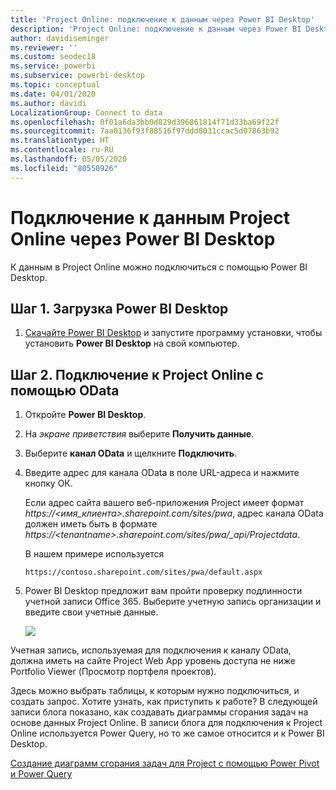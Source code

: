 ```yaml
---
title: 'Project Online: подключение к данным через Power BI Desktop'
description: 'Project Online: подключение к данным через Power BI Desktop'
author: davidiseminger
ms.reviewer: ''
ms.custom: seodec18
ms.service: powerbi
ms.subservice: powerbi-desktop
ms.topic: conceptual
ms.date: 04/01/2020
ms.author: davidi
LocalizationGroup: Connect to data
ms.openlocfilehash: 0f01a6da3bb0d829d396861814f71d33ba69f22f
ms.sourcegitcommit: 7aa0136f93f88516f97ddd8031ccac5d07863b92
ms.translationtype: HT
ms.contentlocale: ru-RU
ms.lasthandoff: 05/05/2020
ms.locfileid: "80550926"
---
```

# <a name="connect-to-project-online-data-through-power-bi-desktop"></a>Подключение к данным Project Online через Power BI Desktop
К данным в Project Online можно подключиться с помощью Power BI Desktop.

## <a name="step-1-download-power-bi-desktop"></a>Шаг 1. Загрузка Power BI Desktop
1. [Скачайте Power BI Desktop](https://go.microsoft.com/fwlink/?LinkID=521662) и запустите программу установки, чтобы установить **Power BI Desktop** на свой компьютер.

## <a name="step-2-connect-to-project-online-with-odata"></a>Шаг 2. Подключение к Project Online с помощью OData
1. Откройте **Power BI Desktop**.
2. На *экране приветствия* выберите **Получить данные**.
3. Выберите **канал OData** и щелкните **Подключить**.
4. Введите адрес для канала OData в поле URL-адреса и нажмите кнопку ОК.
   
   Если адрес сайта вашего веб-приложения Project имеет формат *https://\<имя_клиента\>.sharepoint.com/sites/pwa*, адрес канала OData должен иметь быть в формате *https://\<tenantname\>.sharepoint.com/sites/pwa/\_api/Projectdata*.
   
   В нашем примере используется

    `https://contoso.sharepoint.com/sites/pwa/default.aspx`

5. Power BI Desktop предложит вам пройти проверку подлинности учетной записи Office 365. Выберите учетную запись организации и введите свои учетные данные.
   
   ![](media/desktop-project-online-connect-to-data/image.png)

Учетная запись, используемая для подключения к каналу OData, должна иметь на сайте Project Web App уровень доступа не ниже Portfolio Viewer (Просмотр портфеля проектов). 

Здесь можно выбрать таблицы, к которым нужно подключиться, и создать запрос.  Хотите узнать, как приступить к работе?  В следующей записи блога показано, как создавать диаграммы сгорания задач на основе данных Project Online.  В записи блога для подключения к Project Online используется Power Query, но то же самое относится и к Power BI Desktop.

[Создание диаграмм сгорания задач для Project с помощью Power Pivot и Power Query](https://blogs.office.com/2014/03/24/creating-burndown-charts-for-project-using-power-pivot-and-power-query/)

